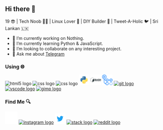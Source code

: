 ## Hi there 👋

19 😎 | Tech Noob 👨‍💻  | Linux Lover 🐧 | DIY Builder 🤖 | Tweet-A-Holic 🐦 | Sri Lankan 🇱🇰

- 🔭 I’m currently working on Nothing.
- 🌱 I’m currently learning Python & JavaScript.
- 👯 I’m looking to collaborate on any interesting project.
- 💬 Ask me about [Telegram](https://telegram)
<!--
- 🤔 I’m looking for help with ...
- 📫 How to reach me: ...
- 😄 Pronouns: ...
- ⚡ Fun fact: ...
-->

### Using 🌐

<img src="https://img.icons8.com/color/2x/html-5.png" alt="html5 logo" width="34">  <img src="https://img.icons8.com/color/48/000000/css3.png" alt="css logo" width="34">   <img src="https://img.icons8.com/color/48/000000/bootstrap.png" alt="css logo" width="34">   [<img src="https://raw.githubusercontent.com/github/explore/80688e429a7d4ef2fca1e82350fe8e3517d3494d/topics/python/python.png" alt="python logo" width="34">](https://www.python.org/)   [<img src="https://raw.githubusercontent.com/github/explore/80688e429a7d4ef2fca1e82350fe8e3517d3494d/topics/bash/bash.png" alt="bash logo" width="34">](https://www.gnu.org/software/bash/)   [<img src="https://raw.githubusercontent.com/Delta456/Delta456/master/img/actions.png" alt="actions logo" width="34">](https://github.com/features/actions)   [<img src="https://raw.githubusercontent.com/Delta456/Delta456/master/img/git.png" alt="git logo" width="34">](https://git-scm.com/)   [<img src="https://raw.githubusercontent.com/Delta456/Delta456/master/img/vscode.png" alt="vscode logo" width="34">](https://code.visualstudio.com/)   [<img src="https://img.icons8.com/fluent/48/000000/gimp.png" alt="gimp logo" width="34">](https://www.gimp.org/)



### Find Me 🔍

[<img src="https://raw.githubusercontent.com/Delta456/Delta456/master/img/github.png" alt="github logo" width="40">](https://github.com/NandiyaLive)   [<img src="https://raw.githubusercontent.com/Delta456/Delta456/master/img/instagram.jpg" alt="instagram logo" width="34">](https://www.instagram.com/NandiyaLive)   [<img src="https://raw.githubusercontent.com/Delta456/Delta456/master/img/twitter.png" alt="twitter logo" width="34">](https://twitter.com/NandiyaLive)   [<img src="https://raw.githubusercontent.com/Delta456/Delta456/master/img/stack.svg" alt="stack logo" width="40">](https://stackoverflow.com/users/10237987/nandiyalive)   [<img src="https://raw.githubusercontent.com/Delta456/Delta456/master/img/reddit.jpg" alt="reddit logo" width="34">](https://www.reddit.com/user/NandiyaLive)
